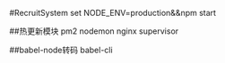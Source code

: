 #RecruitSystem
set NODE_ENV=production&&npm start

##热更新模块
pm2 nodemon nginx supervisor

##babel-node转码
babel-cli  